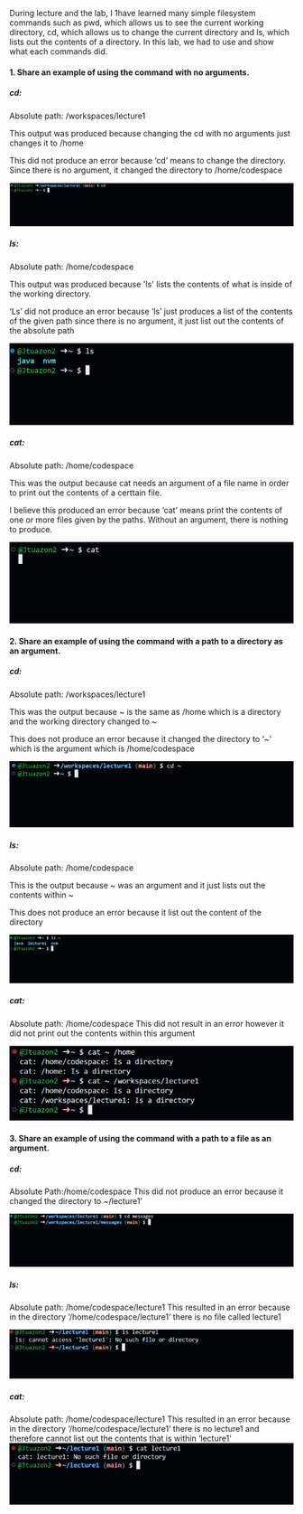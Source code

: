 During lecture and the lab, I 1have learned many simple filesystem commands such as pwd, which allows us to see the current working directory, cd, which allows us to change the current directory and ls, which lists out the contents of a directory. In this lab, we had to use and show what each commands did.



#### 1. Share an example of using the command with no arguments.
##### cd:
Absolute path: /workspaces/lecture1

This output was produced because changing the cd with no arguments just changes it to /home

This did not produce an error because ‘cd’ means to change the directory. Since there is no argument, it changed the directory to /home/codespace

![Image](cd1.png)
##### ls:
Absolute path: /home/codespace

This output was produced because 'ls' lists the contents of what is inside of the working directory.

‘Ls’ did not produce an error because ‘ls’ just produces a list of the contents of the given path since there is no argument, it just list out the contents of the absolute path

![Image](ls1.png)
##### cat: 
Absolute path: /home/codespace

This was the output because cat needs an argument of a file name in order to print out the contents of a certtain file.

I believe this produced an error because ‘cat’ means print the contents of one or more files given by the paths. Without an argument, there is nothing to produce.

![Image](cat1.png)

#### 2. Share an example of using the command with a path to a directory as an argument.
##### cd:
Absolute path: /workspaces/lecture1

This was the output because ~ is the same as /home which is a directory and the working directory changed to ~

This does not produce an error because it changed the directory to ‘~’ which is the argument which is /home/codespace

![Image](cd2.png)
##### ls:

Absolute path: /home/codespace

This is the output because ~ was an argument and it just lists out the contents within ~

This does not produce an error because it list out the content of the directory

![Image](ls2.png)
##### cat:
Absolute path: /home/codespace
This did not result in an error however it did not print out the contents within this argument

![Image](cat2.png)
#### 3. Share an example of using the command with a path to a file as an argument.
##### cd:
Absolute Path:/home/codespace
This did not produce an error because it changed the directory to ~/lecture1’

![Image](cd3.png)
##### ls:
Absolute path: /home/codespace/lecture1
This resulted in an error because in the directory ‘/home/codespace/lecture1’ there is no file called lecture1

![Image](ls3.png)
##### cat:
Absolute path: /home/codespace/lecture1
This resulted in an error because in the directory ‘/home/codespace/lecture1’ there is no lecture1 and therefore cannot list out the contents that is within ‘lecture1’
![Image](cat3.png)
